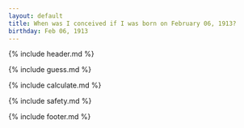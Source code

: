 ```yaml
---
layout: default
title: When was I conceived if I was born on February 06, 1913?
birthday: Feb 06, 1913
---
```


{% include header.md %}

{% include guess.md %}

{% include calculate.md %}

{% include safety.md %}

{% include footer.md %}



